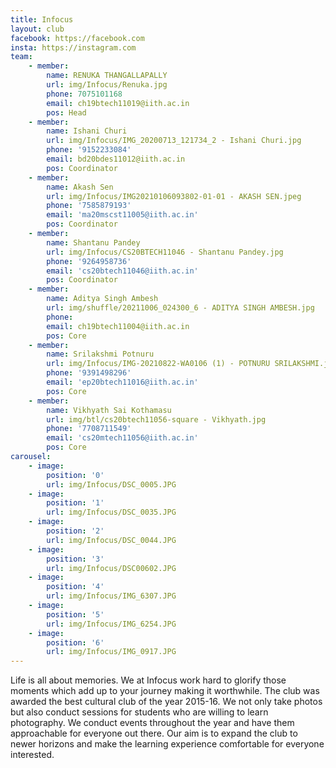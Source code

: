 ```yaml
---
title: Infocus
layout: club
facebook: https://facebook.com
insta: https://instagram.com
team:
    - member:
        name: RENUKA THANGALLAPALLY 
        url: img/Infocus/Renuka.jpg
        phone: 7075101168
        email: ch19btech11019@iith.ac.in
        pos: Head
    - member:
        name: Ishani Churi
        url: img/Infocus/IMG_20200713_121734_2 - Ishani Churi.jpg
        phone: '9152233084'
        email: bd20bdes11012@iith.ac.in
        pos: Coordinator
    - member:
        name: Akash Sen
        url: img/Infocus/IMG20210106093802-01-01 - AKASH SEN.jpeg
        phone: '7585879193'
        email: 'ma20mscst11005@iith.ac.in'
        pos: Coordinator
    - member:
        name: Shantanu Pandey
        url: img/Infocus/CS20BTECH11046 - Shantanu Pandey.jpg
        phone: '9264958736'
        email: 'cs20btech11046@iith.ac.in'
        pos: Coordinator
    - member:
        name: Aditya Singh Ambesh 
        url: img/shuffle/20211006_024300_6 - ADITYA SINGH AMBESH.jpg
        phone: 
        email: ch19btech11004@iith.ac.in
        pos: Core
    - member:
        name: Srilakshmi Potnuru
        url: img/Infocus/IMG-20210822-WA0106 (1) - POTNURU SRILAKSHMI.jpg
        phone: '9391498296'
        email: 'ep20btech11016@iith.ac.in'
        pos: Core
    - member:
        name: Vikhyath Sai Kothamasu
        url: img/btl/cs20btech11056-square - Vikhyath.jpg
        phone: '7708711549'
        email: 'cs20mtech11056@iith.ac.in'
        pos: Core
carousel:
    - image:
        position: '0'
        url: img/Infocus/DSC_0005.JPG
    - image: 
        position: '1'
        url: img/Infocus/DSC_0035.JPG
    - image:
        position: '2'
        url: img/Infocus/DSC_0044.JPG
    - image: 
        position: '3'
        url: img/Infocus/DSC00602.JPG 
    - image:
        position: '4'
        url: img/Infocus/IMG_6307.JPG 
    - image:
        position: '5'
        url: img/Infocus/IMG_6254.JPG 
    - image:
        position: '6'
        url: img/Infocus/IMG_0917.JPG 
---
```


Life is all about memories. We at Infocus work hard to glorify those moments which add up to your journey making it worthwhile. The club was awarded the best cultural club of the year 2015-16. We not only take photos but also conduct sessions for students who are willing to learn photography. We conduct events throughout the year and have them approachable for everyone out there. Our aim is to expand the club to newer horizons and make the learning experience comfortable for everyone interested.

